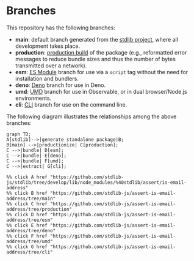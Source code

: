<!--

@license Apache-2.0

Copyright (c) 2023 The Stdlib Authors.

Licensed under the Apache License, Version 2.0 (the "License");
you may not use this file except in compliance with the License.
You may obtain a copy of the License at

    http://www.apache.org/licenses/LICENSE-2.0

Unless required by applicable law or agreed to in writing, software
distributed under the License is distributed on an "AS IS" BASIS,
WITHOUT WARRANTIES OR CONDITIONS OF ANY KIND, either express or implied.
See the License for the specific language governing permissions and
limitations under the License.

-->

# Branches

This repository has the following branches:

-   **main**: default branch generated from the [stdlib project][stdlib-url], where all development takes place.
-   **production**: [production build][production-url] of the package (e.g., reformatted error messages to reduce bundle sizes and thus the number of bytes transmitted over a network).
-   **esm**: [ES Module][esm-url] branch for use via a `script` tag without the need for installation and bundlers.
-   **deno**: [Deno][deno-url] branch for use in Deno.
-   **umd**: [UMD][umd-url] branch for use in Observable, or in dual browser/Node.js environments.
-   **cli**: [CLI][cli-url] branch for use on the command line.

The following diagram illustrates the relationships among the above branches:

```mermaid
graph TD;
A[stdlib]-->|generate standalone package|B;
B[main] -->|productionize| C[production];
C -->|bundle| D[esm];
C -->|bundle| E[deno];
C -->|bundle| F[umd];
C -->|extract| G[cli];

%% click A href "https://github.com/stdlib-js/stdlib/tree/develop/lib/node_modules/%40stdlib/assert/is-email-address"
%% click B href "https://github.com/stdlib-js/assert-is-email-address/tree/main"
%% click C href "https://github.com/stdlib-js/assert-is-email-address/tree/production"
%% click D href "https://github.com/stdlib-js/assert-is-email-address/tree/esm"
%% click E href "https://github.com/stdlib-js/assert-is-email-address/tree/deno"
%% click F href "https://github.com/stdlib-js/assert-is-email-address/tree/umd"
%% click G href "https://github.com/stdlib-js/assert-is-email-address/tree/cli"
```

[stdlib-url]: https://github.com/stdlib-js/stdlib/tree/develop/lib/node_modules/%40stdlib/assert/is-email-address
[production-url]: https://github.com/stdlib-js/assert-is-email-address/tree/production
[deno-url]: https://github.com/stdlib-js/assert-is-email-address/tree/deno
[umd-url]: https://github.com/stdlib-js/assert-is-email-address/tree/umd
[esm-url]: https://github.com/stdlib-js/assert-is-email-address/tree/esm
[cli-url]: https://github.com/stdlib-js/assert-is-email-address/tree/cli